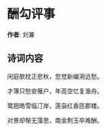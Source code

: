 # 酬勾评事

**作者**: 刘兼

## 诗词内容

闲庭欹枕正悲秋，忽觉新编涴远愁。

才薄只愁安雁户，年高空忆复渔舟。

鹭翘皓雪临汀岸，莲袅红香匝郡楼。

对景却惭无藻思，南金荆玉卒难酬。

